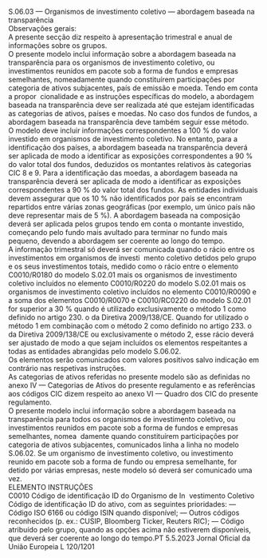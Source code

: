  
S.06.03 — Organismos de investimento coletivo — abordagem baseada na transparência  
Observações gerais:  
A presente secção diz respeito à apresentação trimestral e anual de informações sobre os grupos.  
O presente modelo inclui informação sobre a abordagem baseada na transparência para os organismos de investimento 
coletivo, ou investimentos reunidos em pacote sob a forma de fundos e empresas semelhantes, nomeadamente quando 
constituírem participações por categoria de ativos subjacentes, país de emissão e moeda. Tendo em conta a propor ­
cionalidade e as instruções específicas do modelo, a abordagem baseada na transparência deve ser realizada até que 
estejam identificadas as categorias de ativos, países e moedas. No caso dos fundos de fundos, a abordagem baseada na 
transparência deve também seguir esse método.  
O modelo deve incluir informações correspondentes a 100 % do valor investido em organismos de investimento 
coletivo. No entanto, para a identificação dos países, a abordagem baseada na transparência deverá ser aplicada de 
modo a identificar as exposições correspondentes a 90 % do valor total dos fundos, deduzidos os montantes relativos às 
categorias CIC 8 e 9. Para a identificação das moedas, a abordagem baseada na transparência deverá ser aplicada de 
modo a identificar as exposições correspondentes a 90 % do valor total dos fundos. As entidades individuais devem 
assegurar que os 10 % não identificados por país se encontram repartidos entre várias zonas geográficas (por exemplo, 
um único país não deve representar mais de 5 %). A abordagem baseada na composição deverá ser aplicada pelos 
grupos tendo em conta o montante investido, começando pelo fundo mais avultado para terminar no fundo mais 
pequeno, devendo a abordagem ser coerente ao longo do tempo.  
A informação trimestral só deverá ser comunicada quando o rácio entre os investimentos em organismos de investi ­
mento coletivo detidos pelo grupo e os seus investimentos totais, medido como o rácio entre o elemento C0010/R0180 
do modelo S.02.01 mais os organismos de investimento coletivo incluídos no elemento C0010/R0220 do modelo 
S.02.01 mais os organismos de investimento coletivo incluídos no elemento C0010/R0090 e a soma dos elementos 
C0010/R0070 e C0010/RC0220 do modelo S.02.01 for superior a 30 % quando é utilizado exclusivamente o método 1 
como definido no artigo 230.  o da Diretiva 2009/138/CE. Quando for utilizado o método 1 em combinação com o 
método 2 como definido no artigo 233.  o da Diretiva 2009/138/CE ou exclusivamente o método 2, esse rácio deverá ser 
ajustado de modo a que sejam incluídos os elementos respeitantes a todas as entidades abrangidas pelo modelo S.06.02.  
Os elementos serão comunicados com valores positivos salvo indicação em contrário nas respetivas instruções.  
As categorias de ativos referidas no presente modelo são as definidas no anexo IV — Categorias de Ativos do presente 
regulamento e as referências aos códigos CIC dizem respeito ao anexo VI — Quadro dos CIC do presente regulamento.  
O presente modelo inclui informação sobre a abordagem baseada na transparência para todos os organismos de 
investimento coletivo, ou investimentos reunidos em pacote sob a forma de fundos e empresas semelhantes, nomea ­
damente quando constituírem participações por categoria de ativos subjacentes, comunicados linha a linha no modelo 
S.06.02. Se um organismo de investimento coletivo, ou investimento reunido em pacote sob a forma de fundo ou 
empresa semelhante, for detido por várias empresas, neste modelo só deverá ser comunicado uma vez.  
ELEMENTO  INSTRUÇÕES  
C0010  Código de identificação 
ID do Organismo de In ­
vestimento Coletivo  Código de identificação ID do ativo, com as seguintes prioridades: 
— Código ISO 6166 ou código ISIN quando disponível; 
— Outros códigos reconhecidos (p. ex.: CUSIP, Bloomberg Ticker, Reuters RIC); 
— Código atribuído pelo grupo, quando as opções acima não estiverem disponíveis, que 
deverá ser coerente ao longo do tempo.PT  5.5.2023 Jornal Oficial da União Europeia L 120/1201